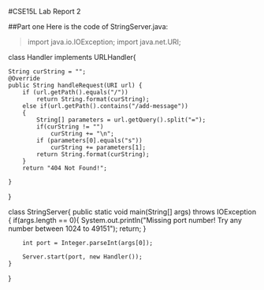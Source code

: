 #CSE15L Lab Report 2

##Part one
Here is the code of StringServer.java:
> import java.io.IOException;
import java.net.URI;


class Handler implements URLHandler{
    
    String curString = "";
    @Override
    public String handleRequest(URI url) {
        if (url.getPath().equals("/")) 
            return String.format(curString);
        else if(url.getPath().contains("/add-message"))
        {
            String[] parameters = url.getQuery().split("=");
            if(curString != "")
                curString += "\n";
            if (parameters[0].equals("s"))
                curString += parameters[1];
            return String.format(curString);
        }
        return "404 Not Found!";

    }
    
    
}

class StringServer{
    public static void main(String[] args) throws IOException {
        if(args.length == 0){
            System.out.println("Missing port number! Try any number between 1024 to 49151");
            return;
        }

        int port = Integer.parseInt(args[0]);

        Server.start(port, new Handler());
    }
}

